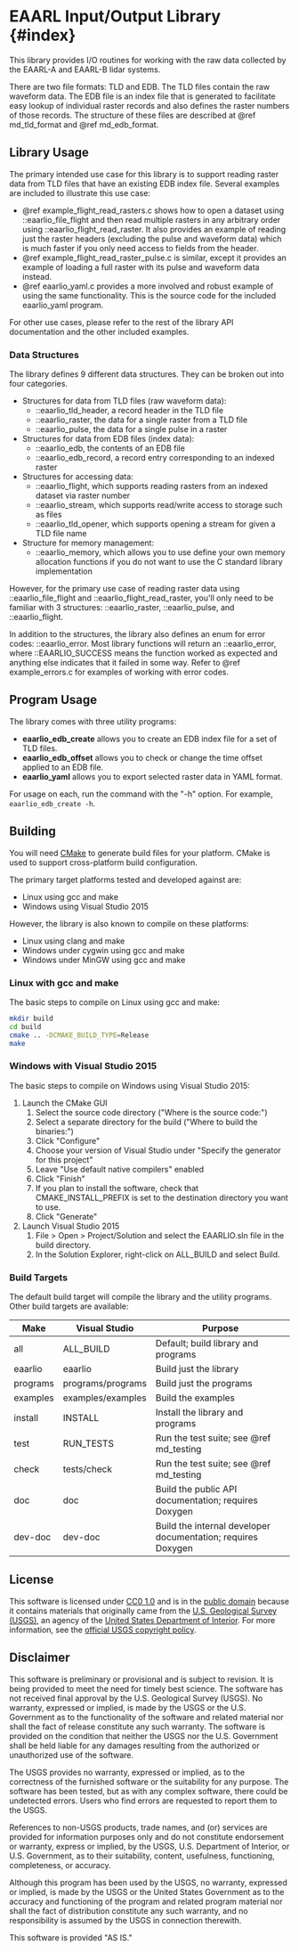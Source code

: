 # EAARL Input/Output Library {#index}

This library provides I/O routines for working with the raw data collected by
the EAARL-A and EAARL-B lidar systems.

There are two file formats: TLD and EDB. The TLD files contain the raw waveform
data. The EDB file is an index file that is generated to facilitate easy lookup
of individual raster records and also defines the raster numbers of those
records. The structure of these files are described at @ref md_tld_format and
@ref md_edb_format.

## Library Usage

The primary intended use case for this library is to support reading raster
data from TLD files that have an existing EDB index file. Several examples are
included to illustrate this use case:

* @ref example_flight_read_rasters.c shows how to open a dataset using
  ::eaarlio_file_flight and then read multiple rasters in any arbitrary order
  using ::eaarlio_flight_read_raster. It also provides an example of reading
  just the raster headers (excluding the pulse and waveform data) which is much
  faster if you only need access to fields from the header.
* @ref example_flight_read_raster_pulse.c is similar, except it provides an
  example of loading a full raster with its pulse and waveform data instead.
* @ref eaarlio_yaml.c provides a more involved and robust example of using the
  same functionality. This is the source code for the included eaarlio_yaml
  program.

For other use cases, please refer to the rest of the library API documentation
and the other included examples.

### Data Structures

The library defines 9 different data structures. They can be broken out into
four categories.

* Structures for data from TLD files (raw waveform data):
  * ::eaarlio_tld_header, a record header in the TLD file
  * ::eaarlio_raster, the data for a single raster from a TLD file
  * ::eaarlio_pulse, the data for a single pulse in a raster
* Structures for data from EDB files (index data):
  * ::eaarlio_edb, the contents of an EDB file
  * ::eaarlio_edb_record, a record entry corresponding to an indexed raster
* Structures for accessing data:
  * ::eaarlio_flight, which supports reading rasters from an indexed dataset
    via raster number
  * ::eaarlio_stream, which supports read/write access to storage such as files
  * ::eaarlio_tld_opener, which supports opening a stream for given a TLD file
    name
* Structure for memory management:
  * ::eaarlio_memory, which allows you to use define your own memory allocation
    functions if you do not want to use the C standard library implementation

However, for the primary use case of reading raster data using
::eaarlio_file_flight and ::eaarlio_flight_read_raster, you'll only need to be
familiar with 3 structures: ::eaarlio_raster, ::eaarlio_pulse, and
::eaarlio_flight.

In addition to the structures, the library also defines an enum for error
codes: ::eaarlio_error. Most library functions will return an ::eaarlio_error,
where ::EAARLIO_SUCCESS means the function worked as expected and anything else
indicates that it failed in some way. Refer to @ref example_errors.c for
examples of working with error codes.

## Program Usage

The library comes with three utility programs:

* **eaarlio_edb_create** allows you to create an EDB index file for a set of
  TLD files.
* **eaarlio_edb_offset** allows you to check or change the time offset applied
  to an EDB file.
* **eaarlio_yaml** allows you to export selected raster data in YAML format.

For usage on each, run the command with the "-h" option. For example,
`eaarlio_edb_create -h`.

## Building

You will need [CMake](https://cmake.org) to generate build files for your
platform. CMake is used to support cross-platform build configuration.

The primary target platforms tested and developed against are:
- Linux using gcc and make
- Windows using Visual Studio 2015

However, the library is also known to compile on these platforms:
- Linux using clang and make
- Windows under cygwin using gcc and make
- Windows under MinGW using gcc and make

### Linux with gcc and make

The basic steps to compile on Linux using gcc and make:

```sh
mkdir build
cd build
cmake .. -DCMAKE_BUILD_TYPE=Release
make
```

### Windows with Visual Studio 2015

The basic steps to compile on Windows using Visual Studio 2015:

1. Launch the CMake GUI
    1. Select the source code directory ("Where is the source code:")
    2. Select a separate directory for the build ("Where to build the binaries:")
    3. Click "Configure"
    4. Choose your version of Visual Studio under "Specify the generator for this project"
    5. Leave "Use default native compilers" enabled
    6. Click "Finish"
    7. If you plan to install the software, check that CMAKE_INSTALL_PREFIX is set to the destination directory you want to use.
    8. Click "Generate"
2. Launch Visual Studio 2015
    1. File > Open > Project/Solution and select the EAARLIO.sln file in the build directory.
    2. In the Solution Explorer, right-click on ALL_BUILD and select Build.

### Build Targets

The default build target will compile the library and the utility programs. Other
build targets are available:

| Make      | Visual Studio     | Purpose                                                       |
| --------- | ----------------- | ------------------------------------------------------------- |
| all       | ALL_BUILD         | Default; build library and programs                           |
| eaarlio   | eaarlio           | Build just the library                                        |
| programs  | programs/programs | Build just the programs                                       |
| examples  | examples/examples | Build the examples                                            |
| install   | INSTALL           | Install the library and programs                              |
| test      | RUN_TESTS         | Run the test suite; see @ref md_testing                       |
| check     | tests/check       | Run the test suite; see @ref md_testing                       |
| doc       | doc               | Build the public API documentation; requires Doxygen          |
| dev-doc   | dev-doc           | Build the internal developer documentation; requires Doxygen  |

## License

This software is licensed under
[CC0 1.0](http://creativecommons.org/publicdomain/zero/1.0/) and is in the
[public domain](https://en.wikipedia.org/wiki/Public_domain) because it
contains materials that originally came from the [U.S. Geological Survey
(USGS)](https://www.usgs.gov/), an agency of the [United States Department of
Interior](https://www.doi.gov/). For more information, see the [official USGS
copyright policy](http://www.usgs.gov/visual-id/credit_usgs.html#copyright/).

## Disclaimer

This software is preliminary or provisional and is subject to revision. It is
being provided to meet the need for timely best science. The software has not
received final approval by the U.S. Geological Survey (USGS). No warranty,
expressed or implied, is made by the USGS or the U.S. Government as to the
functionality of the software and related material nor shall the fact of
release constitute any such warranty. The software is provided on the condition
that neither the USGS nor the U.S. Government shall be held liable for any
damages resulting from the authorized or unauthorized use of the software.

The USGS provides no warranty, expressed or implied, as to the correctness of
the furnished software or the suitability for any purpose. The software has
been tested, but as with any complex software, there could be undetected
errors. Users who find errors are requested to report them to the USGS.

References to non-USGS products, trade names, and (or) services are provided
for information purposes only and do not constitute endorsement or warranty,
express or implied, by the USGS, U.S. Department of Interior, or U.S.
Government, as to their suitability, content, usefulness, functioning,
completeness, or accuracy.

Although this program has been used by the USGS, no warranty, expressed or
implied, is made by the USGS or the United States Government as to the accuracy
and functioning of the program and related program material nor shall the fact
of distribution constitute any such warranty, and no responsibility is assumed
by the USGS in connection therewith.

This software is provided "AS IS."

